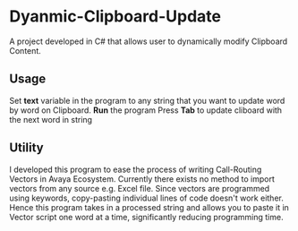 # Dyanmic-Clipboard-Update
A project developed in C# that allows user to dynamically modify Clipboard Content.

<h2>Usage</h2>
Set <b>text</b> variable in the program to any string that you want to update word by word on Clipboard.
<b>Run</b> the program
Press <b>Tab</b> to update cliboard with the next word in string

<h2>Utility</h2>
I developed this program to ease the process of writing Call-Routing Vectors in Avaya Ecosystem. Currently there exists no method to 
import vectors from any source e.g. Excel file. Since vectors are programmed using keywords, copy-pasting individual lines of code doesn't work either.
Hence this program takes in a processed string and allows you to paste it in Vector script one word at a time, significantly reducing 
programming time.

